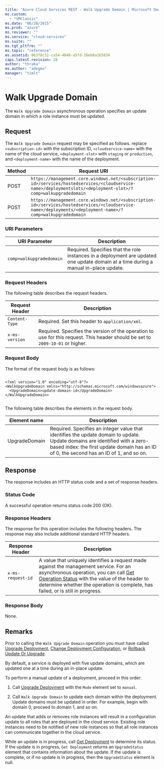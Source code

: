 ```yaml
---
title: "Azure Cloud Services REST - Walk Upgrade Domain | Microsoft Docs"
ms.custom: 
  - "VMClassic"
ms.date: "06/28/2015"
ms.prod: "azure"
ms.reviewer: ""
ms.service: "cloud-services"
ms.suite: ""
ms.tgt_pltfrm: ""
ms.topic: "reference"
ms.assetid: 063f8c52-ca54-4840-a5fd-16eb8a165834
caps.latest.revision: 28
author: "thraka"
ms.author: "adegeo"
manager: "timlt"
---
```

# Walk Upgrade Domain
The `Walk Upgrade Domain` asynchronous operation specifies an update domain in which a role instance must be updated.  
  
## Request  
 The `Walk Upgrade Domain` request may be specified as follows. replace `<subscription-id>` with the subscription ID, `<cloudservice-name>` with the name of the cloud service, `<deployment-slot>` with `staging` or `production`, and `<deployment-name>` with the name of the deployment.  
  
|Method|Request URI|  
|------------|-----------------|  
|POST|`https://management.core.windows.net/<subscription-id>/services/hostedservices/<cloudservice-name>/deploymentslots/<deployment-slot>/?comp=walkupgradedomain`|  
|POST|`https://management.core.windows.net/<subscription-id>/services/hostedservices/<cloudservice-name>/deployments/<deployment-name>/?comp=walkupgradedomain`|  
  
### URI Parameters  
  
|URI Parameter|Description|  
|-------------------|-----------------|  
|`comp=walkupgradedomain`|Required. Specifies that the role instances in a deployment are updated one update domain at a time during a manual in-place update.|  
  
### Request Headers  
 The following table describes the request headers.  
  
|Request Header|Description|  
|--------------------|-----------------|  
|`Content-Type`|Required. Set this header to `application/xml`.|  
|`x-ms-version`|Required. Specifies the version of the operation to use for this request. This header should be set to `2009-10-01` or higher.|  
  
### Request Body  
 The format of the request body is as follows:  
  
```  
  
<?xml version="1.0" encoding="utf-8"?>  
<WalkUpgradeDomain xmlns="http://schemas.microsoft.com/windowsazure">  
  <UpgradeDomain>update-domain-id</UpgradeDomain>  
</WalkUpgradeDomain>  
  
```  
  
 The following table describes the elements in the request body.  
  
|Element name|Description|  
|------------------|-----------------|  
|UpgradeDomain|Required. Specifies an integer value that identifies the update domain to update. Update domains are identified with a zero-based index: the first update domain has an ID of 0, the second has an ID of 1, and so on.|  
  
## Response  
 The response includes an HTTP status code and a set of response headers.  
  
### Status Code  
 A successful operation returns status code 200 (OK).  
  
### Response Headers  
 The response for this operation includes the following headers. The response may also include additional standard HTTP headers.  
  
|Response Header|Description|  
|---------------------|-----------------|  
|`x-ms-request-id`|A value that uniquely identifies a request made against the management service. For an asynchronous operation, you can call [Get Operation Status](http://msdn.microsoft.com/library/azure/1215ece5-cbef-4a85-a3db-ab6c20c2c6df) with the value of the header to determine whether the operation is complete, has failed, or is still in progress.|  
  
### Response Body  
 None.  
  
## Remarks  
 Prior to calling the `Walk Upgrade Domain` operation you must have called [Upgrade Deployment](rest-upgrade-deployment.md), [Change Deployment Configuration](rest-change-deployment-configuration.md), or [Rollback Update Or Upgrade](rest-rollback-update-or-upgrade.md).  
  
 By default, a service is deployed with five update domains, which are updated one at a time during an in-place update.  
  
 To perform a manual update of a deployment, proceed in this order:  
  
1.  Call [Upgrade Deployment](rest-upgrade-deployment.md) with the `Mode` element set to `manual`.  
  
2.  Call `Walk Upgrade Domain` to update each domain within the deployment. Update domains must be updated in order. For example, begin with domain 0, proceed to domain 1, and so on.  
  
 An update that adds or removes role instances will result in a configuration update to all roles that are deployed in the cloud service. Existing role instances need to be notified of new role instances so that all role instances can communicate together in the cloud service.  
  
 While an update is in progress, call [Get Deployment](rest-get-deployment.md) to determine its status. If the update is in progress, `Get Deployment` returns an `UpgradeStatus` element that contains information about the update. If the update is complete, or if no update is in progress, then the `UpgradeStatus` element is null.